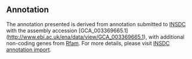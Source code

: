 
Annotation
----------

The annotation presented is derived from annotation submitted to
[INSDC](http://www.insdc.org) with the assembly accession [GCA\_003369665.1]
(http://www.ebi.ac.uk/ena/data/view/GCA_003369665.1),
with additional non-coding genes from
[Rfam](http://rfam.xfam.org/). For more details, please visit [INSDC
annotation import](http://ensemblgenomes.org/info/data/insdc_annotation).
